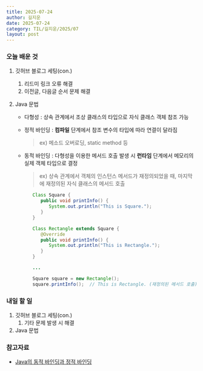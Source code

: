 ```yaml
---
title: 2025-07-24
author: 길지운
date: 2025-07-24
category: TIL/길지운/2025/07
layout: post
---
```


### 오늘 배운 것
1. 깃허브 블로그 세팅(con.)
   1. 리드미 링크 오류 해결
   2. 이전글, 다음글 순서 문제 해결

2. Java 문법
   - 다형성 : 상속 관계에서 조상 클래스의 타입으로 자식 클래스 객체 참조 가능
   - 정적 바인딩 : **컴파일** 단계에서 참조 변수의 타입에 따라 연결이 달라짐
      > ex) 메소드 오버로딩, static method 등
   - 동적 바인딩 : 다형성을 이용한 메서드 호출 발생 시 **런타임** 단계에서 메모리의 실제 객체 타입으로 결정
      > ex) 상속 관계에서 객체의 인스턴스 메서드가 재정의되었을 때, 마지막에 재정의된 자식 클래스의 메서드 호출

      ```java
         Class Square {
            public void printInfo() {
               System.out.println("This is Square.");
            }
         }

         Class Rectangle extends Square {
            @Override
            public void printInfo() {
               System.out.println("This is Rectangle.");
            }
         }

         ...

         Square square = new Rectangle();
         square.printInfo();  // This is Rectangle. (재정의된 메서드 호출)
      ```

### 내일 할 일
1. 깃허브 블로그 세팅(con.)
   1. 기타 문제 발생 시 해결
2. Java 문법


### 참고자료
- [Java의 동적 바인딩과 정적 바인딩](https://hyunsb.tistory.com/58)
